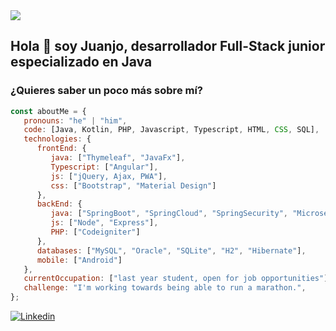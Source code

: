 <img src="https://github.com/jitos86/jitos86/blob/master/hellow.svg"/>


<h2>Hola 👋 soy Juanjo, desarrollador Full-Stack junior especializado en Java</h2>


<h3>¿Quieres saber un poco más sobre mí?</h3>

```javascript
const aboutMe = {
   pronouns: "he" | "him",
   code: [Java, Kotlin, PHP, Javascript, Typescript, HTML, CSS, SQL],
   technologies: {
      frontEnd: {
         java: ["Thymeleaf", "JavaFx"],
         Typescript: ["Angular"],
         js: ["jQuery, Ajax, PWA"],
         css: ["Bootstrap", "Material Design"]
      },
      backEnd: {
         java: ["SpringBoot", "SpringCloud", "SpringSecurity", "Microservicios"],
         js: ["Node", "Express"],
         PHP: ["Codeigniter"]
      },
      databases: ["MySQL", "Oracle", "SQLite", "H2", "Hibernate"],
      mobile: ["Android"]
   },
   currentOccupation: ["last year student, open for job opportunities"],
   challenge: "I'm working towards being able to run a marathon.",
};
```

[![Linkedin](https://img.shields.io/badge/-LinkedIn-222222?style=flat-square&logo=Linkedin&logoColor=white&link=https://www.linkedin.com/in/juan-jos%C3%A9-garc%C3%ADa-navarrete-71268b1b0)]([https://www.linkedin.com/in/juan-jos%C3%A9-garc%C3%ADa-navarrete-71268b1b0])

<!--
**jitos86/jitos86** is a ✨ _special_ ✨ repository because its `README.md` (this file) appears on your GitHub profile.

Here are some ideas to get you started:

- 🔭 I’m currently working on ...
- 🌱 I’m currently learning ...
- 👯 I’m looking to collaborate on ...
- 🤔 I’m looking for help with ...
- 💬 Ask me about ...
- 📫 How to reach me: ...
- 😄 Pronouns: ...
- ⚡ Fun fact: ...
-->
